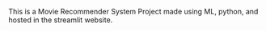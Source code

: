 This is a Movie Recommender System Project made using ML, python, and hosted in the streamlit website.
